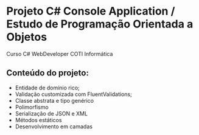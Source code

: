 # Projeto C# Console Application / Estudo de Programação Orientada a Objetos
Curso C# WebDeveloper COTI Informática

## Conteúdo do projeto:

* Entidade de domínio rico;
* Validação customizada com FluentValidations;
* Classe abstrata e tipo genérico
* Polimorfismo
* Serialização de JSON e XML
* Métodos estáticos
* Desenvolvimento em camadas


